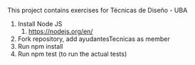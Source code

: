 This project contains exercises for Técnicas de Diseño - UBA

1. Install Node JS
   1. https://nodejs.org/en/
2. Fork repository, add ayudantesTecnicas as member
3. Run npm install
4. Run npm test (to run the actual tests)
